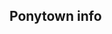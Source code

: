 ## Ponytown info 

<!--
**Johnnyslaughters/Johnnyslaughters** is a ✨ _special_ ✨ repository because its `README.md` (this file) appears on your GitHub profile.


Call me Makaria or by the name of my Skin

( she/her/hers )

・・・・・

𝙒𝙃𝙀𝙍𝙀 𝙏𝙊 𝙁𝙄𝙉𝘿 𝙈𝙀?
𖥔 𝟭8+ server mostly by the Supes Area aka dc marvel ya get it whoop!

-

𖥔 BIG DNi: TCC peeps stay away from me edgy ahhh ⋄

𖥔 DNI: Basic Criteria Such as Homophobia Transphobia ableist people will not be allowed here just don't be weird.  Cancel Culture. interacting romantically with me. If you don't like self shipping / Oc's cause that's basically my whole personality. 💀 if horror / Problematic characters make you uncomfortable such as Habit and Johnny Sawyer just dni. if you are a minor on a adult server. i will in fact hide and block you if you do / are any of the above.

-

𖥔 Main info: i am always off-tab so just give me a whisper, feel free to Friend me or sit with me just dont be weird cause i soft hide / block :) be aware i do have Dark Humor but i can tone it down if it makes you uncomfortable. i am not a very Social person so excuse me for that. i dont play this game a lot but when i do i am mostly just writing during it or listening to music. all my actions such as Booping people etc are strictly platonic i do in fact have a Boyfriend but he does not play this game besides i do not believe in a 'touch trigger' in this game.. its a Pony GAME get over it.

-

𖥔 : Fandoms: dc Marvel. The boys. invincible. Greek / Norse myth. Scott Pilgrim. Baldurs Gate. dungeons and Dragons. dragon Age. The Witcher. Silent Hill. The Sims. Resident Evil. FNAF. Arcane. Texas chainsaw Massacre. IT. Mortal Kombat. Disney. Zelda. Mario. sonic. Creepypasta. Harry Potter. Everymanhybrid. American Horror Story. Percy Jackson. Marble Hornets. 

-

𖥔 : i do not tolerate Bullying or Hate comments of any kind towards myself i will simply ignore you cause i am not about to argue with someone who is spreading hate on a damn pony game lol. unfortunately this has happened before hence why i decided to make this page even though this is a game i do not play a lot.

-

𖥔 I have Autism and english is not my first language i am not the greatest with Social situations as i am a very awkward Person, please communicate with me if you think i did something you do not like and let me know. communication is highly needed for me and i think since we are all on the 18+ server so i assume we are all adults so you should know to communicate, so we can solve it


𖥔 please ask if you want any of my Socials i prefer to get to know you before randomly adding people ( i am still always allowed to decline )

-

𖥔 Skin wise i am mostly in Cosplay of the Media i have listed in Fandoms or my Ocs you are free to Take Inspo and you do not have to ask me just dont bland out copy them.


